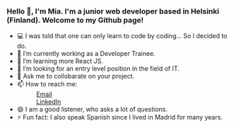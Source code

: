 ### Hello 👋, I'm Mia. I'm a junior web developer based in Helsinki (Finland). Welcome to my Github page!

- 💻 I was told that one can only learn to code by coding... So I decided to do.
- 🔭 I’m currently working as a Developer Trainee.
- 🌱 I’m learning more React JS.
- 🤔 I’m looking for an entry level position in the field of IT.
- 💬 Ask me to collobarate on your project.
- 📫 How to reach me: <br>
&nbsp;&nbsp;&nbsp;&nbsp;&nbsp;&nbsp;&nbsp;&nbsp;&nbsp;&nbsp; [Email](mailto:mia.kauppila@gmail.com)  
&nbsp;&nbsp;&nbsp;&nbsp;&nbsp;&nbsp;&nbsp;&nbsp;&nbsp;&nbsp; [LinkedIn](https://www.linkedin.com/in/miakauppila)
- 😄 I am a good listener, who asks a lot of questions.
- ⚡ Fun fact: I also speak Spanish since I lived in Madrid for many years. 

<!--
**miakauppila/miakauppila*´* is a ✨ _special_ ✨ repository because its `README.md` (this file) appears on your GitHub profile.

Here are some ideas to get you started:

- 🔭 I’m currently working on ...
- 🌱 I’m currently learning ...
- 👯 I’m looking to collaborate on ...
- 🤔 I’m looking for help with ...
- 💬 Ask me about ...
- 📫 How to reach me: ...
- 😄 Pronouns: ...
- ⚡ Fun fact: ...
-->

